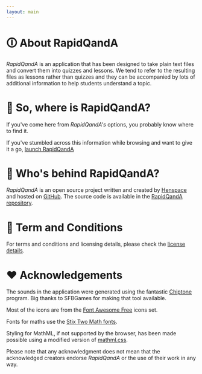 ```yaml
---
layout: main
---
```


# 🛈 About RapidQandA

_RapidQandA_ is an application that has been designed to take plain text files
and convert them into quizzes and lessons. We tend to refer to the resulting files as lessons rather than
quizzes and they can be accompanied by lots of additional information to help students understand a topic.

# 🔎 So, where is RapidQandA?

If you've come here from _RapidQandA's_ options, you probably know where to
find it.

If you've stumbled across this information while browsing and want to give it a
go, [launch RapidQandA](https://henspace.github.io/text2lesson/index.html)

# 🧑 Who's behind RapidQandA?

_RapidQandA_ is an open source project written and created by
[Henspace](https://github.com/henspace) and hosted on [GitHub](https://github.com).
The source code is available in the [RapidQandA repository](https://github.com/henspace/text2lesson).

# 📜 Term and Conditions

For terms and conditions and licensing details, please check the [license details](./licenses.md).

# ❤️ Acknowledgements

The sounds in the application were generated using the fantastic [Chiptone](https://sfbgames.itch.io/chiptone)
program. Big thanks to SFBGames for making that tool available.

Most of the icons are from the [Font Awesome Free](https://fontawesome.com/) icons set.

Fonts for maths use the [Stix Two Math fonts](https://github.com/stipub/stixfonts).

Styling for MathML, if not supported by the browser, has been made possible using
a modified version of [mathml.css](https://github.com/fred-wang/mathml.css).

Please note that any acknowledgment does not mean that the acknowledged creators endorse _RapidQandA_ or the use of their work in
any way.
